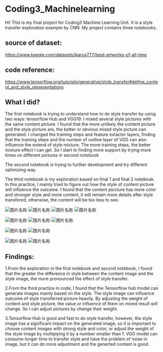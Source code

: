# Coding3_Machinelearning

Hi! This is my final project for Coding3 Machine Learning Unit. It is a style transfer exploration example by CNN. My project contains three notebooks. 

## source of dataset:
https://www.kaggle.com/datasets/ikarus777/best-artworks-of-all-time
## code reference:
https://www.tensorflow.org/tutorials/generative/style_transfer#define_content_and_style_representations



## What I did?
The frist notebook is trying to understand how to do style transfer by using two ways: tensorflow Hub and VGG19. I mixed several style pictures with the same content picture. I found that the more unlikely the content picture and the style picture are, the better or obvious mixed style picture can generated. I changed the training steps and feature extactor layers, finding that the training steps and the number of outline layer of VGG can also influence the extend of style mixture. The more training steps, the better mixture effect I can get. So I start to finding more support by trying more times on different pictures in second notebook

The second notebook is trying to further development and try different optimizing way. 

The third notebook is my exploration based on final 1 and final 2 notebook. In this practice, I mainly tried to figure out how the style of content picture will influence the outcome. I found that the content piccture has more color and stronger style and more content, it will remain more details after style transfered, otherwise, the content will be too less to see.

![图片名称](https://raw.githubusercontent.com/ZIqinGX/Coding3_Machinelearning/main/coverpics/jupyter1.png) 
![图片名称](https://raw.githubusercontent.com/ZIqinGX/Coding3_Machinelearning/main/coverpics/jupyter2.png) 
![图片名称](https://raw.githubusercontent.com/ZIqinGX/Coding3_Machinelearning/main/coverpics/jupyter3.png) 
![图片名称](https://raw.githubusercontent.com/ZIqinGX/Coding3_Machinelearning/main/coverpics/jupyter4.png) 

![图片名称](https://raw.githubusercontent.com/ZIqinGX/Coding3_Machinelearning/main/coverpics/3.png) 
![图片名称](https://raw.githubusercontent.com/ZIqinGX/Coding3_Machinelearning/main/coverpics/3.1.png) 
![图片名称](https://raw.githubusercontent.com/ZIqinGX/Coding3_Machinelearning/main/coverpics/3.2.png) 



![图片名称](https://raw.githubusercontent.com/ZIqinGX/Coding3_Machinelearning/main/coverpics/4.1.png) 
![图片名称](https://raw.githubusercontent.com/ZIqinGX/Coding3_Machinelearning/main/coverpics/4.2.png) 


![图片名称](https://raw.githubusercontent.com/ZIqinGX/Coding3_Machinelearning/main/coverpics/4.3.png) 
![图片名称](https://raw.githubusercontent.com/ZIqinGX/Coding3_Machinelearning/main/coverpics/3.4.png) 


## Findings:
1.From the exploration in the first notebook and second notebook, I found that the greater the difference in style between the content image and the style image, the more pronounced the effect of style transfer.

2.From the third practice in code, I found that the Tensorflow hub model can generate images mainly based on the style. The style image can influence outcome of style transferred picture heavily. By adjusting the weight of content and style picture, the value or influence of them on mixed result will change. So I can adjust pictures by change their weight.

3.Tensorflow Hub is good and fast to do style transfer, however, the style image has a significant impact on the generated image, so it is important to choose content images with strong style and color, or adjust the weight of the style image by multiplying it by a number smaller than 1. VGG model can consume longer time to transfer style and have the problem of noise in image, but it can do more adjustment and the generted content is good.
